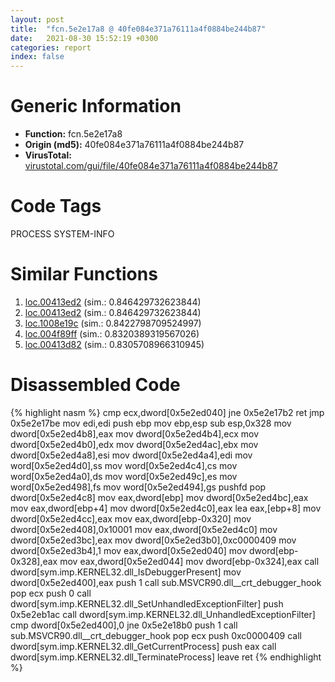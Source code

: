 ```yaml
---
layout: post
title:  "fcn.5e2e17a8 @ 40fe084e371a76111a4f0884be244b87"
date:   2021-08-30 15:52:19 +0300
categories: report
index: false
---
```


# Generic Information
- **Function:** fcn.5e2e17a8
- **Origin (md5):** 40fe084e371a76111a4f0884be244b87
- **VirusTotal:** [virustotal.com/gui/file/40fe084e371a76111a4f0884be244b87][virustotal_ref]

# Code Tags
<span class="tag" id="PROCESS">PROCESS</span>
<span class="tag" id="SYSTEM-INFO">SYSTEM-INFO</span>


# Similar Functions

1. [loc.00413ed2][similar_1_ref] (sim.: 0.846429732623844)
2. [loc.00413ed2][similar_2_ref] (sim.: 0.846429732623844)
3. [loc.1008e19c][similar_3_ref] (sim.: 0.8422798709524997)
4. [loc.004f89ff][similar_4_ref] (sim.: 0.8320389319567026)
5. [loc.00413d82][similar_5_ref] (sim.: 0.8305708966310945)


# Disassembled Code

{% highlight nasm %}
cmp ecx,dword[0x5e2ed040]
jne 0x5e2e17b2
ret 
jmp 0x5e2e17be
mov edi,edi
push ebp
mov ebp,esp
sub esp,0x328
mov dword[0x5e2ed4b8],eax
mov dword[0x5e2ed4b4],ecx
mov dword[0x5e2ed4b0],edx
mov dword[0x5e2ed4ac],ebx
mov dword[0x5e2ed4a8],esi
mov dword[0x5e2ed4a4],edi
mov word[0x5e2ed4d0],ss
mov word[0x5e2ed4c4],cs
mov word[0x5e2ed4a0],ds
mov word[0x5e2ed49c],es
mov word[0x5e2ed498],fs
mov word[0x5e2ed494],gs
pushfd 
pop dword[0x5e2ed4c8]
mov eax,dword[ebp]
mov dword[0x5e2ed4bc],eax
mov eax,dword[ebp+4]
mov dword[0x5e2ed4c0],eax
lea eax,[ebp+8]
mov dword[0x5e2ed4cc],eax
mov eax,dword[ebp-0x320]
mov dword[0x5e2ed408],0x10001
mov eax,dword[0x5e2ed4c0]
mov dword[0x5e2ed3bc],eax
mov dword[0x5e2ed3b0],0xc0000409
mov dword[0x5e2ed3b4],1
mov eax,dword[0x5e2ed040]
mov dword[ebp-0x328],eax
mov eax,dword[0x5e2ed044]
mov dword[ebp-0x324],eax
call dword[sym.imp.KERNEL32.dll_IsDebuggerPresent]
mov dword[0x5e2ed400],eax
push 1
call sub.MSVCR90.dll__crt_debugger_hook
pop ecx
push 0
call dword[sym.imp.KERNEL32.dll_SetUnhandledExceptionFilter]
push 0x5e2eb1ac
call dword[sym.imp.KERNEL32.dll_UnhandledExceptionFilter]
cmp dword[0x5e2ed400],0
jne 0x5e2e18b0
push 1
call sub.MSVCR90.dll__crt_debugger_hook
pop ecx
push 0xc0000409
call dword[sym.imp.KERNEL32.dll_GetCurrentProcess]
push eax
call dword[sym.imp.KERNEL32.dll_TerminateProcess]
leave 
ret 
{% endhighlight %}


[similar_1_ref]: /report/loc.00413ed2@56a02334aea008c131d2741a089910fb
[similar_2_ref]: /report/loc.00413ed2@9d452aab9b3572c423f4d04fdfadb250
[similar_3_ref]: /report/loc.1008e19c@880ba8b1983575bc0c5ed1cb79dcde8f
[similar_4_ref]: /report/loc.004f89ff@e2ba7f10eb234338a49853c34d7d9c56
[similar_5_ref]: /report/loc.00413d82@214019fc1439a81af54ff417c477f8dc
[virustotal_ref]: https://www.virustotal.com/gui/file/40fe084e371a76111a4f0884be244b87